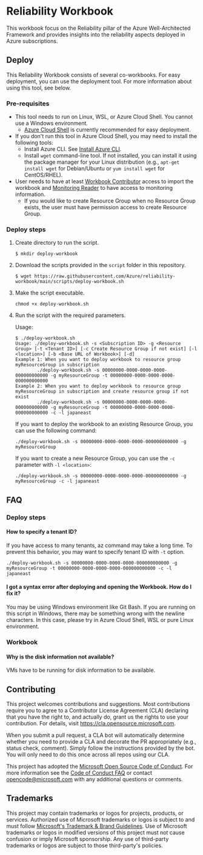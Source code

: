 # Reliability Workbook

This workbook focus on the Reliability pillar of the Azure Well-Architected Framework and provides insights into the reliability aspects deployed in Azure subscriptions.

## Deploy

This Reliability Workbook consists of several co-workbooks. For easy deployment, you can use the deployment tool. For more information about using this tool, see below.

### Pre-requisites

- This tool needs to run on Linux, WSL, or Azure Cloud Shell. You cannot use a Windows environment.
  - [Azure Cloud Shell](https://learn.microsoft.com/en-us/azure/cloud-shell/quickstart?tabs=azurecli) is currently recommended for easy deployment.
- If you don't run this tool in Azure Cloud Shell, you may need to install the following tools:
  - Install Azure CLI. See [Install Azure CLI](https://docs.microsoft.com/en-us/cli/azure/install-azure-cli?view=azure-cli-latest).
  - Install `wget` command-line tool. If not installed, you can install it using the package manager for your Linux distribution (e.g., `apt-get install wget` for Debian/Ubuntu or `yum install wget` for CentOS/RHEL).
- User needs to have at least [Workbook Contributor](https://docs.microsoft.com/en-us/azure/role-based-access-control/built-in-roles#workbook-contributor) access to import the workbook and [Monitoring Reader](https://docs.microsoft.com/en-us/azure/role-based-access-control/built-in-roles#monitoring-reader) to have access to monitoring information.
  - If you would like to create Resource Group when no Resource Group exists, the user must have permission access to create Resource Group.

### Deploy steps

1. Create directory to run the script.
    ```shell
    $ mkdir deploy-workbook
    ```
1. Download the scripts provided in the `script` folder in this repository.
    ```shell
    $ wget https://raw.githubusercontent.com/Azure/reliability-workbook/main/scripts/deploy-workbook.sh
    ```
1. Make the script executable.
    ```shell
    chmod +x deploy-workbook.sh
    ```
1. Run the script with the required parameters.

    Usage:

    ```shell
    $ ./deploy-workbook.sh 
    Usage: ./deploy-workbook.sh -s <Subscription ID> -g <Resource Group> [-t <Tenant ID>] [-c Create Resource Group if not exist] [-l <location>] [-b <Base URL of Workbook>] [-d]
    Example 1: When you want to deploy workbook to resource group myResourceGroup in subscription
            ./deploy-workbook.sh -s 00000000-0000-0000-0000-000000000000 -g myResourceGroup -t 00000000-0000-0000-0000-000000000000
    Example 2: When you want to deploy workbook to resource group myResourceGroup in subscription and create resource group if not exist
            ./deploy-workbook.sh -s 00000000-0000-0000-0000-000000000000 -g myResourceGroup -t 00000000-0000-0000-0000-000000000000 -c -l japaneast
    ```

    If you want to deploy the workbook to an existing Resource Group, you can use the following command:

    ```shell
    ./deploy-workbook.sh -s 00000000-0000-0000-0000-000000000000 -g myResourceGroup
    ```

    If you want to create a new Resource Group, you can use the `-c` parameter with `-l <location>`:  

    ```shell
    ./deploy-workbook.sh -s 00000000-0000-0000-0000-000000000000 -g myResourceGroup -c -l japaneast
    ```

## FAQ

### Deploy steps

#### How to specify a tenant ID?

If you have access to many tenants, az command may take a long time. To prevent this behavior, you may want to specify tenant ID with `-t` option.

```shell
./deploy-workbook.sh -s 00000000-0000-0000-0000-000000000000 -g myResourceGroup -t 00000000-0000-0000-0000-000000000000 -c -l japaneast
```

#### I got a syntax error after deploying and opening the Workbook. How do I fix it?

You may be using Windows environment like Git Bash. If you are running on this script in Windows, there may be something wrong with the newline characters.
In this case, please try in Azure Cloud Shell, WSL or pure Linux environment.

### Workbook

#### Why is the disk information not available?

VMs have to be running for disk information to be available.

## Contributing

This project welcomes contributions and suggestions.  Most contributions require you to agree to a
Contributor License Agreement (CLA) declaring that you have the right to, and actually do, grant us
the rights to use your contribution. For details, visit https://cla.opensource.microsoft.com.

When you submit a pull request, a CLA bot will automatically determine whether you need to provide
a CLA and decorate the PR appropriately (e.g., status check, comment). Simply follow the instructions
provided by the bot. You will only need to do this once across all repos using our CLA.

This project has adopted the [Microsoft Open Source Code of Conduct](https://opensource.microsoft.com/codeofconduct/).
For more information see the [Code of Conduct FAQ](https://opensource.microsoft.com/codeofconduct/faq/) or
contact [opencode@microsoft.com](mailto:opencode@microsoft.com) with any additional questions or comments.

## Trademarks

This project may contain trademarks or logos for projects, products, or services. Authorized use of Microsoft 
trademarks or logos is subject to and must follow 
[Microsoft's Trademark & Brand Guidelines](https://www.microsoft.com/en-us/legal/intellectualproperty/trademarks/usage/general).
Use of Microsoft trademarks or logos in modified versions of this project must not cause confusion or imply Microsoft sponsorship.
Any use of third-party trademarks or logos are subject to those third-party's policies.
